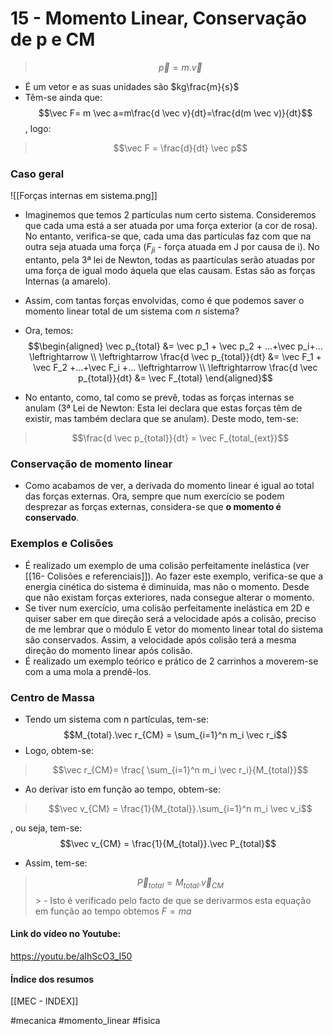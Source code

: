 # 15 - Momento Linear, Conservação de p e CM
> $$\vec p = m . \vec v$$
- É um vetor e as suas unidades são $kg\frac{m}{s}$
-  Têm-se ainda que:
$$\vec F= m \vec a=m\frac{d \vec v}{dt}=\frac{d(m \vec v)}{dt}$$
, logo:
> $$\vec F = \frac{d}{dt} \vec p$$

### Caso geral
![[Forças internas em sistema.png]]
- Imaginemos que temos 2 partículas num certo sistema. Consideremos que cada uma está a ser atuada por uma força exterior (a cor de rosa). No entanto, verifica-se que, cada uma das partículas faz com que na outra seja atuada uma força ($F_{ji}$ -  força atuada em J por causa de i). No entanto, pela 3ª lei de Newton, todas as paartículas serão atuadas por uma força de igual modo áquela que elas causam. Estas são as forças Internas (a amarelo).

- Assim, com tantas forças envolvidas, como é que podemos saver o momento linear total de um sistema com $n$ sistema?
- Ora, temos:
$$\begin{aligned}
\vec p_{total} &= \vec p_1 + \vec p_2 + ...+\vec p_i+... \leftrightarrow \\
\leftrightarrow \frac{d \vec p_{total}}{dt} &= \vec F_1 + \vec F_2 +...+\vec F_i +... \leftrightarrow \\
    \leftrightarrow \frac{d \vec p_{total}}{dt} &= \vec F_{total}
\end{aligned}$$
- No entanto, como, tal como se prevê, todas as forças internas se anulam (3ª Lei de Newton: Esta lei declara que estas forças têm de existir, mas também declara que se anulam). Deste modo, tem-se:

> $$\frac{d \vec p_{total}}{dt} = \vec F_{total_{ext}}$$

### Conservação de momento linear
- Como acabamos de ver, a derivada do momento linear é igual ao total das forças externas. Ora, sempre que num exercício se podem desprezar as forças externas, considera-se que **o momento é conservado**.

### Exemplos e Colisões
- É realizado um exemplo de uma colisão perfeitamente inelástica (ver [[16- Colisões e referenciais]]). Ao fazer este exemplo, verifica-se que a energia cinética do sistema é diminuida, mas não o momento. Desde que não existam forças exteriores, nada consegue alterar o momento.
- Se tiver num exercício, uma colisão perfeitamente inelástica em 2D e quiser saber em que direção será a velocidade após a colisão, preciso de me lembrar que o módulo E vetor do momento linear total do sistema são conservados. Assim, a velocidade após colisão terá a mesma direção do momento linear após colisão. 
- É realizado um exemplo teórico e prático de 2 carrinhos a moverem-se com a uma mola a prendê-los.

### Centro de Massa
- Tendo um sistema com n partículas, tem-se:
$$M_{total}.\vec r_{CM} = \sum_{i=1}^n m_i \vec r_i$$
- Logo, obtem-se:
> $$\vec r_{CM}= \frac{ \sum_{i=1}^n m_i \vec r_i}{M_{total}}$$

- Ao derivar isto em função ao tempo, obtem-se:
> $$\vec v_{CM} = \frac{1}{M_{total}}.\sum_{i=1}^n m_i \vec v_i$$

, ou seja, tem-se:
 $$\vec v_{CM} = \frac{1}{M_{total}}.\vec P_{total}$$
 - Assim, tem-se:
 > $$\vec P_{total}=M_{total}.\vec v_{CM}$$
     > - Isto é verificado pelo facto de que se derivarmos esta equação em função ao tempo obtemos $F=ma$ 

#### Link do vídeo no Youtube:
https://youtu.be/aIhScO3_I50

#### Índice dos resumos
[[MEC - INDEX]]

#mecanica #momento_linear #fisica